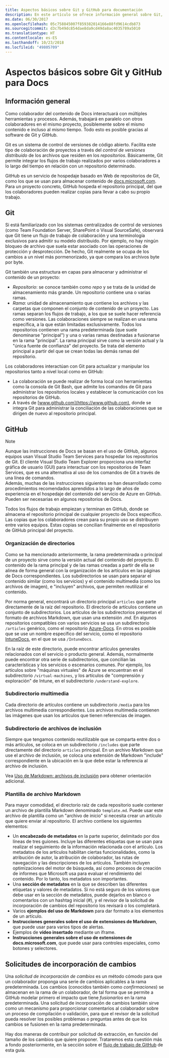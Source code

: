 ```yaml
---
title: Aspectos básicos sobre Git y GitHub para documentación
description: En este artículo se ofrece información general sobre Git, el repositorio GitHub, la organización del contenido y las convenciones de nomenclatura usadas para docs.microsoft.com.
ms.date: 06/30/2017
ms.openlocfilehash: 05c758845007f859382014166e88fd9614cdb873
ms.sourcegitcommit: d3c7b49dc854dae8da9cd49da8ac4035789a5010
ms.translationtype: HT
ms.contentlocale: es-ES
ms.lasthandoff: 10/23/2018
ms.locfileid: "49805709"
---
```

# <a name="git-and-github-essentials-for-docs"></a>Aspectos básicos sobre Git y GitHub para Docs

## <a name="overview"></a>Información general

Como colaborador del contenido de Docs interactuará con múltiples herramientas y procesos. Además, trabajará en paralelo con otros colaboradores en el mismo proyecto, posiblemente sobre el mismo contenido e incluso al mismo tiempo. Todo esto es posible gracias al software de Git y GitHub.

Git es un sistema de control de versiones de código abierto. Facilita este tipo de colaboración de proyectos a través del *control de versiones distribuido* de los archivos que residen en los *repositorios*. Básicamente, Git permite integrar los flujos de trabajo realizados por varios colaboradores a lo largo del tiempo en relación con un repositorio determinado.

GitHub es un servicio de hospedaje basado en Web de repositorios de Git, como los que se usan para almacenar contenido de [docs.microsoft.com](https://docs.microsoft.com). Para un proyecto concreto, GitHub hospeda el repositorio principal, del que los colaboradores pueden realizar copias para llevar a cabo su propio trabajo.

## <a name="git"></a>Git

Si está familiarizado con los sistemas centralizados de control de versiones (como Team Foundation Server, SharePoint o Visual SourceSafe), observará que Git tiene un flujo de trabajo de colaboración y una terminología exclusivos para admitir su modelo distribuido. Por ejemplo, no hay ningún bloqueo de archivo que suela estar asociado con las operaciones de protección y desprotección. De hecho, Git realmente se ocupa de los cambios a un nivel más pormenorizado, ya que compara los archivos byte por byte.

Git también una estructura en capas para almacenar y administrar el contenido de un proyecto:

- *Repositorio*: se conoce también como *repo* y se trata de la unidad de almacenamiento más grande. Un repositorio contiene una o varias ramas.
- *Rama*: unidad de almacenamiento que contiene los archivos y las carpetas que componen el conjunto de contenido de un proyecto. Las ramas separan los flujos de trabajo, a los que se suele hacer referencia como versiones. Las colaboraciones siempre se realizan en una rama específica, a la que están limitadas exclusivamente. Todos los repositorios contienen una rama predeterminada (que suele denominarse "principal") y una o varias ramas destinadas a fusionarse en la rama "principal". La rama principal sirve como la versión actual y la "única fuente de confianza" del proyecto. Se trata del elemento principal a partir del que se crean todas las demás ramas del repositorio.

Los colaboradores interactúan con Git para actualizar y manipular los repositorios tanto a nivel local como en GitHub:

- La colaboración se puede realizar de forma local con herramientas como la consola de Git Bash, que admite los comandos de Git para administrar los repositorios locales y establecer la comunicación con los repositorios de GitHub.
- A través de [www.github.com](https://www.github.com), donde se integra Git para administrar la conciliación de las colaboraciones que se dirigen de nuevo al repositorio principal.

## <a name="github"></a>GitHub

> [!NOTE]
> Aunque las instrucciones de Docs se basan en el uso de GitHub, algunos equipos usan Visual Studio Team Services para hospedar los repositorios de Git. El cliente Visual Studio Team Explorer proporciona una interfaz gráfica de usuario (GUI) para interactuar con los repositorios de Team Services, que es una alternativa al uso de los comandos de Git a través de una línea de comandos.
> </br>
> Además, muchas de las instrucciones siguientes se han desarrollado como procedimientos recomendados aprendidos a lo largo de años de experiencia en el hospedaje del contenido del servicio de Azure en GitHub. Pueden ser necesarias en algunos repositorios de Docs.

Todos los flujos de trabajo empiezan y terminan en GitHub, donde se almacena el repositorio principal de cualquier proyecto de Docs específico. Las copias que los colaboradores crean para su propio uso se distribuyen entre varios equipos. Estas copias se concilian finalmente en el repositorio de GitHub principal del proyecto.

### <a name="directory-organization"></a>Organización de directorios

Como se ha mencionado anteriormente, la rama predeterminada o principal de un proyecto sirve como la versión actual del contenido del proyecto. El contenido de la rama principal y de las ramas creadas a partir de ella se alinea de forma general con la organización de los artículos en las páginas de Docs correspondientes. Los subdirectorios se usan para separar el contenido similar (como los servicios) y el contenido multimedia (como los archivos de imagen), e "incluyen" archivos, que permiten reutilizar el contenido.

Por norma general, encontrará un directorio principal `articles` que parte directamente de la raíz del repositorio. El directorio de artículos contiene un conjunto de subdirectorios. Los artículos de los subdirectorios presentan el formato de archivos Markdown, que usan una extensión *.md*. En algunos repositorios compatibles con varios servicios se usa un subdirectorio `/articles` genérico, como el repositorio [Azure-Docs](https://github.com/MicrosoftDocs/Azure-Docs). En otros es posible que se use un nombre específico del servicio, como el repositorio [IntuneDocs](https://github.com/MicrosoftDocs/IntuneDocs), en el que se usa `/IntuneDocs`.

En la raíz de este directorio, puede encontrar artículos generales relacionados con el servicio o producto general. Además, normalmente puede encontrar otra serie de subdirectorios, que concilian las características y los servicios o escenarios comunes. Por ejemplo, los artículos sobre "máquinas virtuales" de Azure se encuentran en el subdirectorio `/virtual-machines`, y los artículos de "comprensión y exploración" de Intune, en el subdirectorio `/understand-explore`.

### <a name="media-subdirectory"></a>Subdirectorio multimedia

Cada directorio de artículos contiene un subdirectorio `/media` para los archivos multimedia correspondientes. Los archivos multimedia contienen las imágenes que usan los artículos que tienen referencias de imagen.

### <a name="includes-subdirectory"></a>Subdirectorio de archivos de inclusión

Siempre que tengamos contenido reutilizable que se comparta entre dos o más artículos, se coloca en un subdirectorio `/includes` que parte directamente del directorio `articles` principal. En un archivo Markdown que use el archivo de inclusión, se coloca una extensión de Markdown "include" correspondiente en la ubicación en la que debe estar la referencia al archivo de inclusión.

Vea [Uso de Markdown: archivos de inclusión](how-to-write-use-markdown.md#includes) para obtener orientación adicional.

### <a name="markdown-file-template"></a>Plantilla de archivo Markdown

Para mayor comodidad, el directorio raíz de cada repositorio suele contener un archivo de plantilla Markdown denominado `template.md`. Puede usar este archivo de plantilla como un "archivo de inicio" si necesita crear un artículo que quiere enviar al repositorio. El archivo contiene los siguientes elementos:

- Un **encabezado de metadatos** en la parte superior, delimitado por dos líneas de tres guiones. Incluye las diferentes etiquetas que se usan para realizar el seguimiento de la información relacionada con el artículo. Los metadatos de los artículos habilitan ciertas funcionalidades, como la atribución de autor, la atribución de colaborador, las rutas de navegación y las descripciones de los artículos. También incluyen optimizaciones del motor de búsqueda, así como procesos de creación de informes que Microsoft usa para evaluar el rendimiento del contenido. Por lo tanto, los metadatos son importantes.
- Una **sección de metadatos** en la que se describen las diferentes etiquetas y valores de metadatos. Si no está seguro de los valores que debe usar en la sección de metadatos, puede dejarlos en blanco o comentarlos con un hashtag inicial (#), y el revisor de la solicitud de incorporación de cambios del repositorio los revisará o los completará.
- Varios **ejemplos del uso de Markdown** para dar formato a los elementos de un artículo.
- **Instrucciones generales sobre el uso de extensiones de Markdown**, que puede usar para varios tipos de alertas.
- Ejemplos de **vídeo insertado** mediante un iframe.
- **Instrucciones generales sobre el uso de extensiones de docs.microsoft.com**, que puede usar para controles especiales, como botones y selectores.

## <a name="pull-requests"></a>Solicitudes de incorporación de cambios

Una *solicitud de incorporación de cambios* es un método cómodo para que un colaborador proponga una serie de cambios aplicables a la rama predeterminada. Los cambios (conocidos también como *confirmaciones*) se almacenan en la rama de un colaborador, de tal forma que se permite a GitHub modelar primero el impacto que tiene *fusionarlos* en la rama predeterminada. Una solicitud de incorporación de cambios también sirve como un mecanismo para proporcionar comentarios al colaborador sobre un proceso de compilación o validación, para que el revisor de la solicitud pueda resolver los posibles problemas o preguntas antes de que los cambios se fusionen en la rama predeterminada.

Hay dos maneras de contribuir por solicitud de extracción, en función del tamaño de los cambios que quiere proponer. Trataremos esta cuestión más a fondo posteriormente, en la sección sobre el [flujo de trabajo de GitHub](how-to-write-workflows-major.md) de esta guía.

<!---- Reference links for Docs landing pages, associated GitHub repositories, and related Forums matrix. ------------------>
<!---- PLEASE INSERT URLS IN ASCENDING SORT ORDER, AND REMOVE LOCALE SEGMENT FROM URLS (that is, en-us) FOR LOCALIZED FORUMS! -->
<!---- NOTE: these links are saved for future use in another/new article; no longer used above in this article --->
[Visual-Studio-Page]:(https://docs.microsoft.com/en-us/visualstudio/index)
[Visual-Studio-Repo-Internal]:(https://github.com/Microsoft/vsdocs)
[Visual-Studio-Repo-External]:(https://github.com/Microsoft/visualstudio-docs)
[Visual-Studio-SO]: (https://stackoverflow.com/search?q=Visual+Studio+2017)
[Dotnet-Page]: https://docs.microsoft.com/dotnet
[Dotnet-Core-Page]: https://docs.microsoft.com/dotnet/articles/welcome
[Dotnet-Core-Repo]: https://github.com/dotnet/docs
[EM-ATA-Land]: https://docs.microsoft.com/advanced-threat-analytics/
[EM-ATA-Repo]: https://github.com/Microsoft/ATADocs
[EM-AzureAD-Land]: https://docs.microsoft.com/active-directory/
[EM-AzureAD-Repo]: https://github.com/Azure/azure-content/tree/master/articles/active-directory/
[EM-AzureRMS-Land]: https://docs.microsoft.com/rights-management/
[EM-AzureRMS-Repo]: https://github.com/Microsoft/Azure-RMSDocs
[EM-Intune-Land]: https://docs.microsoft.com/intune/
[EM-Intune-Repo]: https://github.com/microsoft/intuneDocs
[EM-Land-Page]: https://docs.microsoft.com/enterprise-mobility/
[EM-Land-Repo]: https://github.com/Microsoft/EMDocs/
[EM-MFA-Land]: https://docs.microsoft.com/multi-factor-authentication/
[EM-MFA-Repo]: https://github.com/Azure/azure-content/tree/master/articles/multi-factor-authentication
[EM-MIM-Land]: https://docs.microsoft.com/microsoft-identity-manager/
[EM-MIM-Repo]: https://github.com/Microsoft/MIMDocs
[EM-RemoteApp-Land]: https://docs.microsoft.com/en-us/remoteapp/
[EM-RemoteApp-Repo]: https://github.com/Azure/azure-content/tree/master/articles/remoteapp
[Forum-MSDN-ATA]: https://social.technet.microsoft.com/Forums/en-US/home?forum=mata
[Forum-MSDN-AzureAD]: https://social.msdn.microsoft.com/Forums/en-US/home?forum=WindowsAzureAD
[Forum-MSDN-AzureRMS]: https://social.technet.microsoft.com/Forums/en-US/home?forum=rmsapps%2Crmscloud&filter=alltypes&sort=lastpostdesc
[Forum-MSDN-EM]: https://social.technet.microsoft.com/Forums/en-US/home?sort=relevancedesc&brandIgnore=True&searchTerm=Enterprise+Mobility
[Forum-MSDN-Intune]: https://social.technet.microsoft.com/Forums/en-us/home?category=microsoftintune
[Forum-MSDN-Main]: https://social.msdn.microsoft.com/Forums/home
[Forum-MSDN-MFA]: https://social.msdn.microsoft.com/Forums/en-US/home?forum=windowsazureactiveauthentication
[Forum-MSDN-MIM]: https://social.technet.microsoft.com/Forums/en-US/home?category=identitymanagement
[Forum-MSDN-RemoteApp]: https://social.technet.microsoft.com/Forums/en-US/home?filter=alltypes&brandIgnore=True&sort=relevancedesc&searchTerm=Azure+Remote+or+RemoteApp
[Forum-SO-AzureAD]: https://stackoverflow.com/questions/tagged/azure-active-directory
[Forum-SO-AzureRMS]: https://stackoverflow.com/questions/tagged/rights-management
[Forum-SO-Dotnet]: https://stackoverflow.com/questions/tagged/.net
[Forum-SO-Dotnet-Core]: https://stackoverflow.com/questions/tagged/.net-core
[Forum-SO-Main]: https://stackoverflow.com/tags
[Forum-SO-Intune]: https://stackoverflow.com/questions/tagged/intune
[Forum-SO-MFA]: https://stackoverflow.com/search?q=%5Bazure%5D+multi-factor
[Forum-SO-MIM]: https://stackoverflow.com/search?q=Microsoft+Identity+Manager
[Forum-SO-RemoteApp]: https://stackoverflow.com/questions/tagged/remoteapp
[Forum-TechNet-Main]: https://social.technet.microsoft.com/Forums/home
[Forum-Yammer-AzureRMS]: https://www.yammer.com/AskIPTeam
[Forum-Yammer-Main]: https://www.yammer.com/
